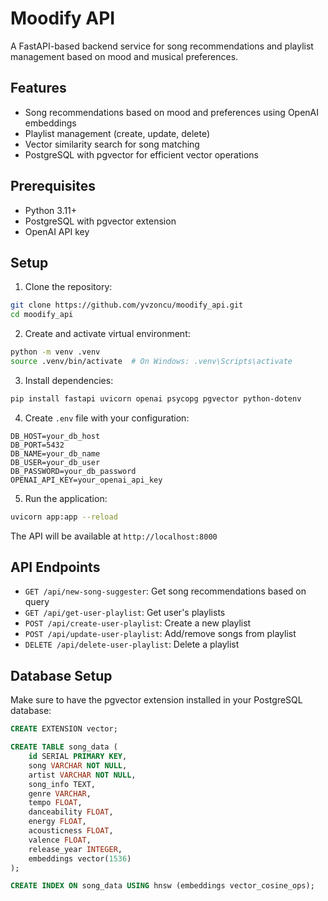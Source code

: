 # Moodify API

A FastAPI-based backend service for song recommendations and playlist management based on mood and musical preferences.

## Features

- Song recommendations based on mood and preferences using OpenAI embeddings
- Playlist management (create, update, delete)
- Vector similarity search for song matching
- PostgreSQL with pgvector for efficient vector operations

## Prerequisites

- Python 3.11+
- PostgreSQL with pgvector extension
- OpenAI API key

## Setup

1. Clone the repository:

```bash
git clone https://github.com/yvzoncu/moodify_api.git
cd moodify_api
```

2. Create and activate virtual environment:

```bash
python -m venv .venv
source .venv/bin/activate  # On Windows: .venv\Scripts\activate
```

3. Install dependencies:

```bash
pip install fastapi uvicorn openai psycopg pgvector python-dotenv
```

4. Create `.env` file with your configuration:

```
DB_HOST=your_db_host
DB_PORT=5432
DB_NAME=your_db_name
DB_USER=your_db_user
DB_PASSWORD=your_db_password
OPENAI_API_KEY=your_openai_api_key
```

5. Run the application:

```bash
uvicorn app:app --reload
```

The API will be available at `http://localhost:8000`

## API Endpoints

- `GET /api/new-song-suggester`: Get song recommendations based on query
- `GET /api/get-user-playlist`: Get user's playlists
- `POST /api/create-user-playlist`: Create a new playlist
- `POST /api/update-user-playlist`: Add/remove songs from playlist
- `DELETE /api/delete-user-playlist`: Delete a playlist

## Database Setup

Make sure to have the pgvector extension installed in your PostgreSQL database:

```sql
CREATE EXTENSION vector;

CREATE TABLE song_data (
    id SERIAL PRIMARY KEY,
    song VARCHAR NOT NULL,
    artist VARCHAR NOT NULL,
    song_info TEXT,
    genre VARCHAR,
    tempo FLOAT,
    danceability FLOAT,
    energy FLOAT,
    acousticness FLOAT,
    valence FLOAT,
    release_year INTEGER,
    embeddings vector(1536)
);

CREATE INDEX ON song_data USING hnsw (embeddings vector_cosine_ops);
```
